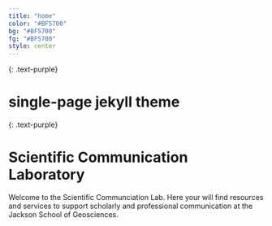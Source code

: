 ```yaml
---
title: "home"
color: "#BF5700"
bg: "#BF5700"
fg: "#BF5700"
style: center
---
```


{: .text-purple}

<span class="fa-stack subtlecircle" style="font-size:100px; background:#BF5700">
  <i class="fa fa-circle fa-stack-2x text-white"></i>
  <i class="fa fa-bicycle fa-stack-1x text-orange"></i>
</span>

# single-page jekyll theme
{: .text-purple}

# Scientific Communication Laboratory

Welcome to the Scientific Communciation Lab.  Here your will find resources and services to support scholarly and professional communication at the Jackson School of Geosciences.
